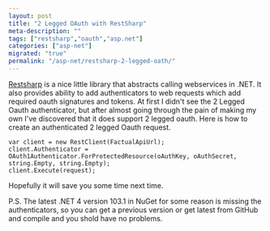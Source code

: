 ```yaml
---
layout: post
title: "2 Legged OAuth with RestSharp"
meta-description: ""
tags: ["restsharp","oauth","asp.net"]
categories: ["asp-net"]
migrated: "true"
permalink: "/asp-net/restsharp-2-legged-oath/"
---
```

[Restsharp][1] is a nice little library that abstracts calling webservices in .NET. It also provides ability to add authenticators to web requests which add required oauth signatures and tokens. At first I didn't see the 2 Legged Oauth authenticator, but after almost going through the pain of making my own I've discovered that it does support 2 legged oauth. Here is how to create an authenticated 2 legged Oauth request.

    var client = new RestClient(FactualApiUrl);
    client.Authenticator = OAuth1Authenticator.ForProtectedResource(oAuthKey, oAuthSecret, string.Empty, string.Empty);
    client.Execute(request);

Hopefully it will save you some time next time.

P.S. The latest .NET 4 version 103.1 in NuGet for some reason is missing the authenticators, so you can get a previous version or get latest from GitHub and compile and you shold have no problems.

  [1]: https://github.com/restsharp/